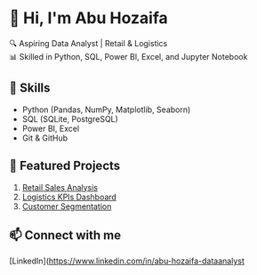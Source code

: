 # 👋 Hi, I'm Abu Hozaifa

🔍 Aspiring Data Analyst | Retail & Logistics  
📊 Skilled in Python, SQL, Power BI, Excel, and Jupyter Notebook  

## 🔧 Skills
- Python (Pandas, NumPy, Matplotlib, Seaborn)
- SQL (SQLite, PostgreSQL)
- Power BI, Excel
- Git & GitHub

## 📌 Featured Projects
1. [Retail Sales Analysis](https://github.com/AbuHozaifa/Retail-Sales-Analysis)  
2. [Logistics KPIs Dashboard](https://github.com/AbuHozaifa/Logistics-KPI-Dashboard)  
3. [Customer Segmentation](https://github.com/AbuHozaifa/Customer-Segmentation)  

## 📫 Connect with me
[LinkedIn](https://www.linkedin.com/in/abu-hozaifa-dataanalyst

